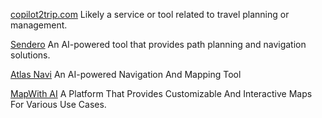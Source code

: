 
[copilot2trip.com](https://copilot2trip.com/)
Likely a service or tool related to travel planning or management.

[Sendero](https://www.sendero.ai/)
An AI-powered tool that provides path planning and navigation solutions.

[Atlas Navi](http://www.atlasnavi.com)
An AI-powered Navigation And Mapping Tool

[MapWith AI](http://mapwith.ai)
A Platform That Provides Customizable And Interactive Maps For Various Use Cases.
